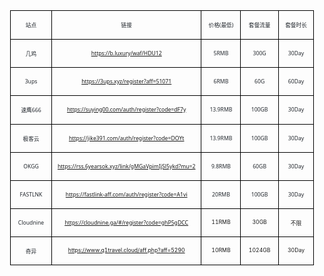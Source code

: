 <table class="MsoTableGrid" border="1" cellspacing="0" cellpadding="0" width="486" style="width:364.6pt;margin-left:-41.2pt;border-collapse:collapse;border:none">
 <tbody><tr>
  <td width="60" valign="top" style="width:45.25pt;border:solid windowtext 1.0pt;
  padding:0cm 5.4pt 0cm 5.4pt">
  <p class="MsoNormal" align="center" style="text-align:center"><span style="font-size:6.5pt;font-family:宋体;color:#24292F">站点</span></p>
  </td>
  <td width="253" valign="top" style="width:189.95pt;border:solid windowtext 1.0pt;
  border-left:none;padding:0cm 5.4pt 0cm 5.4pt">
  <p class="MsoNormal" align="center" style="text-align:center"><span style="font-size:6.5pt;font-family:宋体;color:#24292F">链接</span></p>
  </td>
  <td width="60" valign="top" style="width:45.0pt;border:solid windowtext 1.0pt;
  border-left:none;padding:0cm 5.4pt 0cm 5.4pt">
  <p class="MsoNormal" align="center" style="text-align:center"><span style="font-size:6.5pt;font-family:宋体;color:#24292F">价格</span><span lang="EN-US" style="font-size:6.5pt;font-family:&quot;Segoe UI&quot;,sans-serif;
  color:#24292F">(</span><span style="font-size:6.5pt;font-family:宋体;
  color:#24292F">最低</span><span lang="EN-US" style="font-size:6.5pt;font-family:
  &quot;Segoe UI&quot;,sans-serif;color:#24292F">)</span></p>
  </td>
  <td width="56" valign="top" style="width:42.35pt;border:solid windowtext 1.0pt;
  border-left:none;padding:0cm 5.4pt 0cm 5.4pt">
  <p class="MsoNormal" align="center" style="text-align:center"><span style="font-size:6.5pt;font-family:宋体;color:#24292F">套餐流量</span></p>
  </td>
  <td width="56" valign="top" style="width:42.05pt;border:solid windowtext 1.0pt;
  border-left:none;padding:0cm 5.4pt 0cm 5.4pt">
  <p class="MsoNormal" align="center" style="text-align:center"><span style="font-size:6.5pt;font-family:宋体;color:#24292F">套餐时长</span></p>
  </td>
 </tr>
 <tr>
  <td width="60" valign="top" style="width:45.25pt;border:solid windowtext 1.0pt;
  border-top:none;padding:0cm 5.4pt 0cm 5.4pt">
  <p class="MsoNormal" align="center" style="text-align:center"><span style="font-size:6.5pt;font-family:宋体;color:#24292F">几鸡</span></p>
  </td>
  <td width="253" valign="top" style="width:189.95pt;border-top:none;border-left:
  none;border-bottom:solid windowtext 1.0pt;border-right:solid windowtext 1.0pt;
  padding:0cm 5.4pt 0cm 5.4pt">
  <p class="MsoNormal" align="center" style="text-align:center"><span lang="EN-US"><a href="https://b.luxury/waf/HDU12"><span style="font-size:6.5pt;font-family:
  &quot;Segoe UI&quot;,sans-serif">https://b.luxury/waf/HDU12</span></a></span></p>
  </td>
  <td width="60" valign="top" style="width:45.0pt;border-top:none;border-left:none;
  border-bottom:solid windowtext 1.0pt;border-right:solid windowtext 1.0pt;
  padding:0cm 5.4pt 0cm 5.4pt">
  <p class="MsoNormal" align="center" style="text-align:center"><span lang="EN-US" style="font-size:6.5pt;font-family:&quot;Segoe UI&quot;,sans-serif;color:#24292F">5RMB</span></p>
  </td>
  <td width="56" valign="top" style="width:42.35pt;border-top:none;border-left:
  none;border-bottom:solid windowtext 1.0pt;border-right:solid windowtext 1.0pt;
  padding:0cm 5.4pt 0cm 5.4pt">
  <p class="MsoNormal" align="center" style="text-align:center"><span lang="EN-US" style="font-size:6.5pt;font-family:&quot;Segoe UI&quot;,sans-serif;color:#24292F">300G</span></p>
  </td>
  <td width="56" valign="top" style="width:42.05pt;border-top:none;border-left:
  none;border-bottom:solid windowtext 1.0pt;border-right:solid windowtext 1.0pt;
  padding:0cm 5.4pt 0cm 5.4pt">
  <p class="MsoNormal" align="center" style="text-align:center"><span lang="EN-US" style="font-size:6.5pt;font-family:&quot;Segoe UI&quot;,sans-serif;color:#24292F">30Day</span></p>
  </td>
 </tr>
 <tr>
  <td width="60" valign="top" style="width:45.25pt;border:solid windowtext 1.0pt;
  border-top:none;padding:0cm 5.4pt 0cm 5.4pt">
  <p class="MsoNormal" align="center" style="text-align:center"><span lang="EN-US" style="font-size:6.5pt;font-family:&quot;Segoe UI&quot;,sans-serif;color:#24292F">3ups</span></p>
  </td>
  <td width="253" valign="top" style="width:189.95pt;border-top:none;border-left:
  none;border-bottom:solid windowtext 1.0pt;border-right:solid windowtext 1.0pt;
  padding:0cm 5.4pt 0cm 5.4pt">
  <p class="MsoNormal" align="center" style="text-align:center"><span lang="EN-US"><a href="https://3ups.xyz/register?aff=51071"><span style="font-size:6.5pt;
  font-family:&quot;Segoe UI&quot;,sans-serif">https://3ups.xyz/register?aff=51071</span></a></span></p>
  </td>
  <td width="60" valign="top" style="width:45.0pt;border-top:none;border-left:none;
  border-bottom:solid windowtext 1.0pt;border-right:solid windowtext 1.0pt;
  padding:0cm 5.4pt 0cm 5.4pt">
  <p class="MsoNormal" align="center" style="text-align:center"><span lang="EN-US" style="font-size:6.5pt;font-family:&quot;Segoe UI&quot;,sans-serif;color:#24292F">6RMB</span></p>
  </td>
  <td width="56" valign="top" style="width:42.35pt;border-top:none;border-left:
  none;border-bottom:solid windowtext 1.0pt;border-right:solid windowtext 1.0pt;
  padding:0cm 5.4pt 0cm 5.4pt">
  <p class="MsoNormal" align="center" style="text-align:center"><span lang="EN-US" style="font-size:6.5pt;font-family:&quot;Segoe UI&quot;,sans-serif;color:#24292F">60G</span></p>
  </td>
  <td width="56" valign="top" style="width:42.05pt;border-top:none;border-left:
  none;border-bottom:solid windowtext 1.0pt;border-right:solid windowtext 1.0pt;
  padding:0cm 5.4pt 0cm 5.4pt">
  <p class="MsoNormal" align="center" style="text-align:center"><span lang="EN-US" style="font-size:6.5pt;font-family:&quot;Segoe UI&quot;,sans-serif;color:#24292F">60Day</span></p>
  </td>
 </tr>
 <tr>
  <td width="60" valign="top" style="width:45.25pt;border:solid windowtext 1.0pt;
  border-top:none;padding:0cm 5.4pt 0cm 5.4pt">
  <p class="MsoNormal" align="center" style="text-align:center"><span style="font-size:6.5pt;font-family:宋体;color:#24292F">速鹰</span><span lang="EN-US" style="font-size:6.5pt;font-family:&quot;Segoe UI&quot;,sans-serif;
  color:#24292F">666</span></p>
  </td>
  <td width="253" valign="top" style="width:189.95pt;border-top:none;border-left:
  none;border-bottom:solid windowtext 1.0pt;border-right:solid windowtext 1.0pt;
  padding:0cm 5.4pt 0cm 5.4pt">
  <p class="MsoNormal" align="center" style="text-align:center"><span lang="EN-US"><a href="https://suying00.com/auth/register?code=dF7y"><span style="font-size:
  6.5pt;font-family:&quot;Segoe UI&quot;,sans-serif">https://suying00.com/auth/register?code=dF7y</span></a></span></p>
  </td>
  <td width="60" valign="top" style="width:45.0pt;border-top:none;border-left:none;
  border-bottom:solid windowtext 1.0pt;border-right:solid windowtext 1.0pt;
  padding:0cm 5.4pt 0cm 5.4pt">
  <p class="MsoNormal" align="center" style="text-align:center"><span lang="EN-US" style="font-size:6.5pt;font-family:&quot;Segoe UI&quot;,sans-serif;color:#24292F">13.9RMB</span></p>
  </td>
  <td width="56" valign="top" style="width:42.35pt;border-top:none;border-left:
  none;border-bottom:solid windowtext 1.0pt;border-right:solid windowtext 1.0pt;
  padding:0cm 5.4pt 0cm 5.4pt">
  <p class="MsoNormal" align="center" style="text-align:center"><span lang="EN-US" style="font-size:6.5pt;font-family:&quot;Segoe UI&quot;,sans-serif;color:#24292F">100GB</span></p>
  </td>
  <td width="56" valign="top" style="width:42.05pt;border-top:none;border-left:
  none;border-bottom:solid windowtext 1.0pt;border-right:solid windowtext 1.0pt;
  padding:0cm 5.4pt 0cm 5.4pt">
  <p class="MsoNormal" align="center" style="text-align:center"><span lang="EN-US" style="font-size:6.5pt;font-family:&quot;Segoe UI&quot;,sans-serif;color:#24292F">30Day</span></p>
  </td>
 </tr>
 <tr>
  <td width="60" valign="top" style="width:45.25pt;border:solid windowtext 1.0pt;
  border-top:none;padding:0cm 5.4pt 0cm 5.4pt">
  <p class="MsoNormal" align="center" style="text-align:center"><span style="font-size:6.5pt;font-family:宋体;color:#24292F">极客云</span></p>
  </td>
  <td width="253" valign="top" style="width:189.95pt;border-top:none;border-left:
  none;border-bottom:solid windowtext 1.0pt;border-right:solid windowtext 1.0pt;
  padding:0cm 5.4pt 0cm 5.4pt">
  <p class="MsoNormal" align="center" style="text-align:center"><span lang="EN-US"><a href="https://jike391.com/auth/register?code=DOYt"><span style="font-size:
  6.5pt;font-family:&quot;Segoe UI&quot;,sans-serif">https://jike391.com/auth/register?code=DOYt</span></a></span></p>
  </td>
  <td width="60" valign="top" style="width:45.0pt;border-top:none;border-left:none;
  border-bottom:solid windowtext 1.0pt;border-right:solid windowtext 1.0pt;
  padding:0cm 5.4pt 0cm 5.4pt">
  <p class="MsoNormal" align="center" style="text-align:center"><span lang="EN-US" style="font-size:6.5pt;font-family:&quot;Segoe UI&quot;,sans-serif;color:#24292F">13.9RMB</span></p>
  </td>
  <td width="56" valign="top" style="width:42.35pt;border-top:none;border-left:
  none;border-bottom:solid windowtext 1.0pt;border-right:solid windowtext 1.0pt;
  padding:0cm 5.4pt 0cm 5.4pt">
  <p class="MsoNormal" align="center" style="text-align:center"><span lang="EN-US" style="font-size:6.5pt;font-family:&quot;Segoe UI&quot;,sans-serif;color:#24292F">100GB</span></p>
  </td>
  <td width="56" valign="top" style="width:42.05pt;border-top:none;border-left:
  none;border-bottom:solid windowtext 1.0pt;border-right:solid windowtext 1.0pt;
  padding:0cm 5.4pt 0cm 5.4pt">
  <p class="MsoNormal" align="center" style="text-align:center"><span lang="EN-US" style="font-size:6.5pt;font-family:&quot;Segoe UI&quot;,sans-serif;color:#24292F">30Day</span></p>
  </td>
 </tr>
 <tr>
  <td width="60" valign="top" style="width:45.25pt;border:solid windowtext 1.0pt;
  border-top:none;padding:0cm 5.4pt 0cm 5.4pt">
  <p class="MsoNormal" align="center" style="text-align:center"><span lang="EN-US" style="font-size:6.5pt;font-family:&quot;Segoe UI&quot;,sans-serif;color:#24292F">OKGG</span></p>
  </td>
  <td width="253" valign="top" style="width:189.95pt;border-top:none;border-left:
  none;border-bottom:solid windowtext 1.0pt;border-right:solid windowtext 1.0pt;
  padding:0cm 5.4pt 0cm 5.4pt">
  <p class="MsoNormal" align="center" style="text-align:center"><span lang="EN-US"><a href="https://rss.6yearsok.xyz/link/gMGaVpimIjSl5ykd?mu=2"><span style="font-size:6.5pt;font-family:&quot;Segoe UI&quot;,sans-serif">https://rss.6yearsok.xyz/link/gMGaVpimIjSl5ykd?mu=2</span></a></span></p>
  </td>
  <td width="60" valign="top" style="width:45.0pt;border-top:none;border-left:none;
  border-bottom:solid windowtext 1.0pt;border-right:solid windowtext 1.0pt;
  padding:0cm 5.4pt 0cm 5.4pt">
  <p class="MsoNormal" align="center" style="text-align:center"><span lang="EN-US" style="font-size:6.5pt;font-family:&quot;Segoe UI&quot;,sans-serif;color:#24292F">9.8RMB</span></p>
  </td>
  <td width="56" valign="top" style="width:42.35pt;border-top:none;border-left:
  none;border-bottom:solid windowtext 1.0pt;border-right:solid windowtext 1.0pt;
  padding:0cm 5.4pt 0cm 5.4pt">
  <p class="MsoNormal" align="center" style="text-align:center"><span lang="EN-US" style="font-size:6.5pt;font-family:&quot;Segoe UI&quot;,sans-serif;color:#24292F">60GB</span></p>
  </td>
  <td width="56" valign="top" style="width:42.05pt;border-top:none;border-left:
  none;border-bottom:solid windowtext 1.0pt;border-right:solid windowtext 1.0pt;
  padding:0cm 5.4pt 0cm 5.4pt">
  <p class="MsoNormal" align="center" style="text-align:center"><span lang="EN-US" style="font-size:6.5pt;font-family:&quot;Segoe UI&quot;,sans-serif;color:#24292F">30Day</span></p>
  </td>
 </tr>
 <tr>
  <td width="60" valign="top" style="width:45.25pt;border:solid windowtext 1.0pt;
  border-top:none;padding:0cm 5.4pt 0cm 5.4pt">
  <p class="MsoNormal" align="center" style="text-align:center"><span lang="EN-US" style="font-size:6.5pt;font-family:&quot;Segoe UI&quot;,sans-serif;color:#24292F">FASTLNK</span></p>
  </td>
  <td width="253" valign="top" style="width:189.95pt;border-top:none;border-left:
  none;border-bottom:solid windowtext 1.0pt;border-right:solid windowtext 1.0pt;
  padding:0cm 5.4pt 0cm 5.4pt">
  <p class="MsoNormal" align="center" style="text-align:center"><span lang="EN-US"><a href="https://fastlink-aff.com/auth/register?code=A1vi"><span style="font-size:6.5pt;font-family:&quot;Segoe UI&quot;,sans-serif">https://fastlink-aff.com/auth/register?code=A1vi</span></a></span></p>
  </td>
  <td width="60" valign="top" style="width:45.0pt;border-top:none;border-left:none;
  border-bottom:solid windowtext 1.0pt;border-right:solid windowtext 1.0pt;
  padding:0cm 5.4pt 0cm 5.4pt">
  <p class="MsoNormal" align="center" style="text-align:center"><span lang="EN-US" style="font-size:6.5pt;font-family:&quot;Segoe UI&quot;,sans-serif;color:#24292F">20RMB</span></p>
  </td>
  <td width="56" valign="top" style="width:42.35pt;border-top:none;border-left:
  none;border-bottom:solid windowtext 1.0pt;border-right:solid windowtext 1.0pt;
  padding:0cm 5.4pt 0cm 5.4pt">
  <p class="MsoNormal" align="center" style="text-align:center"><span lang="EN-US" style="font-size:6.5pt;font-family:&quot;Segoe UI&quot;,sans-serif;color:#24292F">100GB</span></p>
  </td>
  <td width="56" valign="top" style="width:42.05pt;border-top:none;border-left:
  none;border-bottom:solid windowtext 1.0pt;border-right:solid windowtext 1.0pt;
  padding:0cm 5.4pt 0cm 5.4pt">
  <p class="MsoNormal" align="center" style="text-align:center"><span lang="EN-US" style="font-size:6.5pt;font-family:&quot;Segoe UI&quot;,sans-serif;color:#24292F">30Day</span></p>
  </td>
 </tr>
 <tr>
  <td width="60" valign="top" style="width:45.25pt;border:solid windowtext 1.0pt;
  border-top:none;padding:0cm 5.4pt 0cm 5.4pt">
  <p class="MsoNormal" align="center" style="text-align:center"><span lang="EN-US" style="font-size:6.5pt;font-family:&quot;Segoe UI&quot;,sans-serif;color:#24292F">Cloudnine</span></p>
  </td>
  <td width="253" valign="top" style="width:189.95pt;border-top:none;border-left:
  none;border-bottom:solid windowtext 1.0pt;border-right:solid windowtext 1.0pt;
  padding:0cm 5.4pt 0cm 5.4pt">
  <p class="MsoNormal" align="center" style="text-align:center"><u><span lang="EN-US" style="font-size:6.5pt;font-family:&quot;Segoe UI&quot;,sans-serif;
  color:blue"><a href="https://cloudnine.ga/%23/register?code=ghP5gDCC">https://cloudnine.ga/#/register?code=ghP5gDCC</a></span></u></p>
  </td>
  <td width="60" valign="top" style="width:45.0pt;border-top:none;border-left:none;
  border-bottom:solid windowtext 1.0pt;border-right:solid windowtext 1.0pt;
  padding:0cm 5.4pt 0cm 5.4pt">
  <p class="MsoNormal" align="center" style="text-align:center"><span lang="EN-US" style="font-size:6.5pt">11RMB</span></p>
  </td>
  <td width="56" valign="top" style="width:42.35pt;border-top:none;border-left:
  none;border-bottom:solid windowtext 1.0pt;border-right:solid windowtext 1.0pt;
  padding:0cm 5.4pt 0cm 5.4pt">
  <p class="MsoNormal" align="center" style="text-align:center"><span lang="EN-US" style="font-size:6.5pt">30GB</span></p>
  </td>
  <td width="56" valign="top" style="width:42.05pt;border-top:none;border-left:
  none;border-bottom:solid windowtext 1.0pt;border-right:solid windowtext 1.0pt;
  padding:0cm 5.4pt 0cm 5.4pt">
  <p class="MsoNormal" align="center" style="text-align:center"><span style="font-size:6.5pt">不限</span></p>
  </td>
 </tr>
 <tr>
  <td width="60" valign="top" style="width:45.25pt;border:solid windowtext 1.0pt;
  border-top:none;padding:0cm 5.4pt 0cm 5.4pt">
  <p class="MsoNormal" align="center" style="text-align:center"><span style="font-size:6.5pt;font-family:宋体;color:#24292F">奇异</span></p>
  </td>
  <td width="253" valign="top" style="width:189.95pt;border-top:none;border-left:
  none;border-bottom:solid windowtext 1.0pt;border-right:solid windowtext 1.0pt;
  padding:0cm 5.4pt 0cm 5.4pt">
  <p class="MsoNormal" align="center" style="text-align:center"><span lang="EN-US"><a href="https://www.q1travel.cloud/aff.php?aff=5290"><span style="font-size:
  6.5pt">https://www.q1travel.cloud/aff.php?aff=5290</span></a></span></p>
  </td>
  <td width="60" valign="top" style="width:45.0pt;border-top:none;border-left:none;
  border-bottom:solid windowtext 1.0pt;border-right:solid windowtext 1.0pt;
  padding:0cm 5.4pt 0cm 5.4pt">
  <p class="MsoNormal" align="center" style="text-align:center"><span lang="EN-US" style="font-size:6.5pt">10RMB</span></p>
  </td>
  <td width="56" valign="top" style="width:42.35pt;border-top:none;border-left:
  none;border-bottom:solid windowtext 1.0pt;border-right:solid windowtext 1.0pt;
  padding:0cm 5.4pt 0cm 5.4pt">
  <p class="MsoNormal" align="center" style="text-align:center"><span lang="EN-US" style="font-size:6.5pt">1024GB</span></p>
  </td>
  <td width="56" valign="top" style="width:42.05pt;border-top:none;border-left:
  none;border-bottom:solid windowtext 1.0pt;border-right:solid windowtext 1.0pt;
  padding:0cm 5.4pt 0cm 5.4pt">
  <p class="MsoNormal" align="center" style="text-align:center"><span lang="EN-US" style="font-size:6.5pt">30Day</span></p>
  </td>
 </tr>
</tbody></table>

